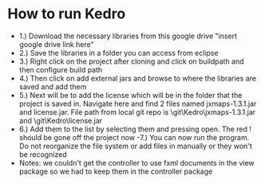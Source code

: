 # How to run Kedro
- 1.) Download the necessary libraries from this google drive "insert google drive link here"
- 2.) Save the libraries in a folder you can access from eclipse
- 3.) Right click on the project after cloning and click on buildpath and then configure build path
- 4.) Then click on add external jars and browse to where the libraries are saved and add them
- 5.) Next will be to add the license which will be in the folder that the project is saved in.
Navigate here and find 2 files named jxmaps-1.3.1.jar and license.jar. File path from local git
 repo is \git\Kedro\jxmaps-1.3.1.jar and \git\Kedro\license.jar
- 6.) Add them to the list by selecting them and pressing open. The red ! should be gone off
 the project now
-7.) You can now run the program. Do not reorganize the file system or add files in manually
 or they won't be recognized
- Notes: we couldn't get the controller to use fxml documents in the view package so we had to
 keep them in the controller package
